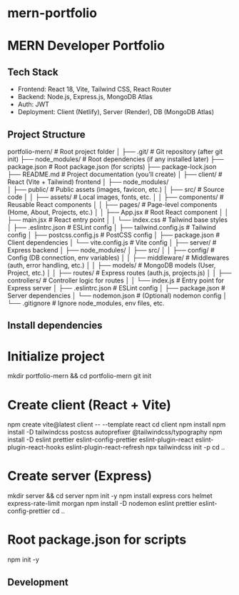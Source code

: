 # mern-portfolio
# MERN Developer Portfolio


## Tech Stack
- Frontend: React 18, Vite, Tailwind CSS, React Router
- Backend: Node.js, Express.js, MongoDB Atlas
- Auth: JWT
- Deployment: Client (Netlify), Server (Render), DB (MongoDB Atlas)


## Project Structure
portfolio-mern/              # Root project folder
│
├── .git/                    # Git repository (after git init)
├── node_modules/            # Root dependencies (if any installed later)
├── package.json             # Root package.json (for scripts)
├── package-lock.json        
├── README.md                # Project documentation (you’ll create)
│
├── client/                  # React (Vite + Tailwind) frontend
│   ├── node_modules/        
│   ├── public/              # Public assets (images, favicon, etc.)
│   ├── src/                 # Source code
│   │   ├── assets/          # Local images, fonts, etc.
│   │   ├── components/      # Reusable React components
│   │   ├── pages/           # Page-level components (Home, About, Projects, etc.)
│   │   ├── App.jsx          # Root React component
│   │   ├── main.jsx         # React entry point
│   │   └── index.css        # Tailwind base styles
│   ├── .eslintrc.json       # ESLint config
│   ├── tailwind.config.js   # Tailwind config
│   ├── postcss.config.js    # PostCSS config
│   ├── package.json         # Client dependencies
│   └── vite.config.js       # Vite config
│
├── server/                  # Express backend
│   ├── node_modules/
│   ├── src/
│   │   ├── config/          # Config (DB connection, env variables)
│   │   ├── middleware/      # Middlewares (auth, error handling, etc.)
│   │   ├── models/          # MongoDB models (User, Project, etc.)
│   │   ├── routes/          # Express routes (auth.js, projects.js)
│   │   ├── controllers/     # Controller logic for routes
│   │   └── index.js         # Entry point for Express server
│   ├── .eslintrc.json       # ESLint config
│   ├── package.json         # Server dependencies
│   └── nodemon.json         # (Optional) nodemon config
│
└── .gitignore               # Ignore node_modules, env files, etc.


## Install dependencies
# Initialize project
mkdir portfolio-mern && cd portfolio-mern
git init

# Create client (React + Vite)
npm create vite@latest client -- --template react
cd client
npm install
npm install -D tailwindcss postcss autoprefixer @tailwindcss/typography
npm install -D eslint prettier eslint-config-prettier eslint-plugin-react eslint-plugin-react-hooks eslint-plugin-react-refresh
npx tailwindcss init -p
cd ..

# Create server (Express)
mkdir server && cd server
npm init -y
npm install express cors helmet express-rate-limit morgan
npm install -D nodemon eslint prettier eslint-config-prettier
cd ..
 
# Root package.json for scripts
npm init -y

## Development 

